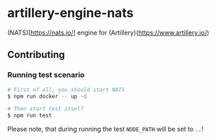 # artillery-engine-nats

(NATS)[https://nats.io/] engine for (Artillery)(https://www.artillery.io/)

## Contributing

### Running test scenario

```bash
# First of all, you should start NATS
$ npm run docker -- up -d

# Then start test itself
$ npm run test
```
Please note, that during running the test `NODE_PATH` will be set to `..`!
